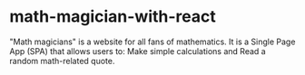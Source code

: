 # math-magician-with-react
"Math magicians" is a website for all fans of mathematics. It is a Single Page App (SPA) that allows users to: Make simple calculations and Read a random math-related quote.
